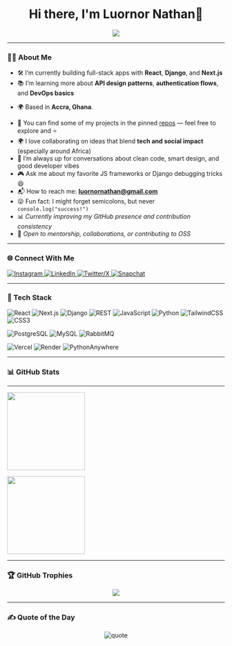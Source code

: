 <h1 align="center">Hi there, I'm Luornor Nathan👋</h1>

<p align="center">
  <img src="https://readme-typing-svg.herokuapp.com/?lines=React+Dev;Django+Dev;REST+API+Specialist;Next.js+Enthusiast&center=true&width=500&height=45">
</p>

---

### 👨‍💻 About Me

* 🛠️ I’m currently building full-stack apps with **React**, **Django**, and **Next.js**
* 📚 I’m learning more about **API design patterns**, **authentication flows**, and **DevOps basics**
- 🌍 Based in **Accra, Ghana**.
* 📁 You can find some of my projects in the pinned [repos](https://github.com/luornor?tab=repositories) — feel free to explore and ⭐
* 🌍 I love collaborating on ideas that blend **tech and social impact** (especially around Africa)
* 🧠 I’m always up for conversations about clean code, smart design, and good developer vibes
* 🎮 Ask me about my favorite JS frameworks or Django debugging tricks 😄
* 📬 How to reach me: **[luornornathan@gmail.com](mailto:luornornathan@gmail.com)**
* 😜 Fun fact: I might forget semicolons, but never `console.log("success!")`
* 📊 *Currently improving my GitHub presence and contribution consistency*
* 🧱 *Open to mentorship, collaborations, or contributing to OSS*

---

### 🌐 Connect With Me

<p align="left">
  <a href="https://www.instagram.com/mr.luornor?igsh=ZDdlM3BuNGI2eWM3&utm_source=qr" target="_blank">
    <img src="https://img.shields.io/badge/Instagram-E4405F?style=for-the-badge&logo=instagram&logoColor=white" alt="Instagram"/>
  </a>
  <a href="https://linkedin.com/in/luornor" target="_blank">
    <img src="https://img.shields.io/badge/LinkedIn-0077B5?style=for-the-badge&logo=linkedin&logoColor=white" alt="LinkedIn"/>
  </a>
  <a href="https://x.com/mrluornor" target="_blank">
    <img src="https://img.shields.io/badge/Twitter-1DA1F2?style=for-the-badge&logo=twitter&logoColor=white" alt="Twitter/X"/>
  </a>
  <a href="https://www.snapchat.com/add/mr.luornor" target="_blank">
    <img src="https://img.shields.io/badge/Snapchat-FFFC00?style=for-the-badge&logo=snapchat&logoColor=black" alt="Snapchat"/>
  </a>
</p>

---

### 🚀 Tech Stack

![React](https://img.shields.io/badge/React-20232A?style=for-the-badge&logo=react&logoColor=61DAFB)
![Next.js](https://img.shields.io/badge/Next.js-000000?style=for-the-badge&logo=nextdotjs&logoColor=white)
![Django](https://img.shields.io/badge/Django-092E20?style=for-the-badge&logo=django)
![REST](https://img.shields.io/badge/REST-ff4b4b?style=for-the-badge&logo=fastapi&logoColor=white)
![JavaScript](https://img.shields.io/badge/JavaScript-F7DF1E?style=for-the-badge&logo=javascript&logoColor=black)
![Python](https://img.shields.io/badge/Python-3776AB?style=for-the-badge&logo=python&logoColor=white)
![TailwindCSS](https://img.shields.io/badge/Tailwind_CSS-06B6D4?style=for-the-badge&logo=tailwindcss&logoColor=white)
![CSS3](https://img.shields.io/badge/CSS3-264de4?style=for-the-badge&logo=css3&logoColor=white)

![PostgreSQL](https://img.shields.io/badge/PostgreSQL-336791?style=for-the-badge&logo=postgresql&logoColor=white)
![MySQL](https://img.shields.io/badge/MySQL-005e87?style=for-the-badge&logo=mysql&logoColor=white)
![RabbitMQ](https://img.shields.io/badge/RabbitMQ-FF6600?style=for-the-badge&logo=rabbitmq&logoColor=white)

![Vercel](https://img.shields.io/badge/Vercel-000000?style=for-the-badge&logo=vercel&logoColor=white)
![Render](https://img.shields.io/badge/Render-46E3B7?style=for-the-badge&logo=render&logoColor=black)
![PythonAnywhere](https://img.shields.io/badge/PythonAnywhere-0095D5?style=for-the-badge&logo=python&logoColor=white)


---

### 📊 GitHub Stats
---
<p align="left">
  <img src="https://github-readme-stats.vercel.app/api?username=luornor&show_icons=true&theme=radical" height="180"/>
</p>

<p align="left">
    <img src="https://github-readme-stats.vercel.app/api/top-langs/?username=luornor&layout=compact&theme=radical" height="180"/>
</p>

---

### 🏆 GitHub Trophies

<p align="center">
  <img src="https://github-profile-trophy.vercel.app/?username=luornor&theme=darkhub&row=1&margin-w=15"/>
</p>

---

### ✍️ Quote of the Day

<p align="center">
  <img src="https://quotes-github-readme.vercel.app/api?type=horizontal&theme=radical" alt="quote" />
</p>
